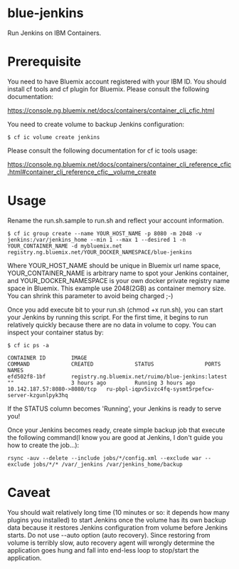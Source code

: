 # blue-jenkins

Run Jenkins on IBM Containers.

# Prerequisite

You need to have Bluemix account registered with your IBM ID.
You should install cf tools and cf plugin for Bluemix. Please consult the following documentation:

https://console.ng.bluemix.net/docs/containers/container_cli_cfic.html

You need to create volume to backup Jenkins configuration:

```
$ cf ic volume create jenkins
```

Please consult the following documentation for cf ic tools usage:

https://console.ng.bluemix.net/docs/containers/container_cli_reference_cfic.html#container_cli_reference_cfic__volume_create

# Usage

Rename the run.sh.sample to run.sh and reflect your account information.

```
$ cf ic group create --name YOUR_HOST_NAME -p 8080 -m 2048 -v jenkins:/var/jenkins_home --min 1 --max 1 --desired 1 -n YOUR_CONTAINER_NAME -d mybluemix.net registry.ng.bluemix.net/YOUR_DOCKER_NAMESPACE/blue-jenkins
```

Where YOUR_HOST_NAME should be unique in Bluemix url name space, YOUR_CONTAINER_NAME is arbitrary name to spot your Jenkins container, and YOUR_DOCKER_NAMESPACE is your own docker private registry name space in Bluemix. This example use 2048(2GB) as container memory size. You can shrink this parameter to avoid being charged ;-)

Once you add execute bit to your run.sh (chmod +x run.sh), you can start your Jenkins by running this script. For the first time, it begins to run relatively quickly because there are no data in volume to copy. You can inspect your container status by:

```
$ cf ic ps -a

CONTAINER ID        IMAGE                                               COMMAND             CREATED             STATUS                PORTS                          NAMES
efd502f8-1bf        registry.ng.bluemix.net/ruimo/blue-jenkins:latest   ""                  3 hours ago         Running 3 hours ago   10.142.187.57:8080->8080/tcp   ru-pbpl-iqpv5ivzc4fq-sysmt5rpefcw-server-kzgunlpyk3hq
```

If the STATUS column becomes 'Running', your Jenkins is ready to serve you!

Once your Jenkins becomes ready, create simple backup job that execute the following command(I know you are good at Jenkins, I don't guide you how to create the job...):

```
rsync -auv --delete --include jobs/*/config.xml --exclude war --exclude jobs/*/* /var/_jenkins /var/jenkins_home/backup
```

# Caveat

You should wait relatively long time (10 minutes or so: it depends how many plugins you installed) to start Jenkins once the volume has its own backup data because it restores Jenkins configuration from volume before Jenkins starts. Do not use --auto option (auto recovery). Since restoring from volume is terribly slow, auto recovery agent will wrongly determine the application goes hung and fall into end-less loop to stop/start the application.
